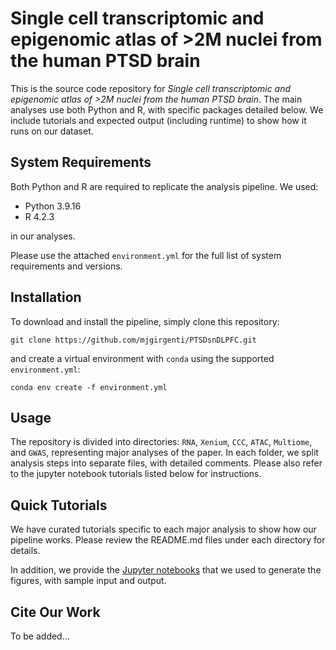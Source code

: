 # Single cell transcriptomic and epigenomic atlas of >2M nuclei from the human PTSD brain

This is the source code repository for *Single cell transcriptomic and epigenomic atlas of >2M nuclei from the human PTSD brain*. The main analyses use both Python and R, with specific packages detailed below. We include tutorials and expected output (including runtime) to show how it runs on our dataset. 

## System Requirements

Both Python and R are required to replicate the analysis pipeline. We used:

- Python 3.9.16
- R 4.2.3

in our analyses.

Please use the attached `environment.yml` for the full list of system requirements and versions. 

## Installation

To download and install the pipeline, simply clone this repository:

```
git clone https://github.com/mjgirgenti/PTSDsnDLPFC.git
```

and create a virtual environment with `conda` using the supported `environment.yml`:

```
conda env create -f environment.yml
``` 

## Usage

The repository is divided into directories: `RNA`, `Xenium`, `CCC`, `ATAC`, `Multiome`, and `GWAS`, representing major analyses of the paper. In each folder, we split analysis steps into separate files, with detailed comments. Please also refer to the jupyter notebook tutorials listed below for instructions. 

## Quick Tutorials

We have curated tutorials specific to each major analysis to show how our pipeline works. Please review the README.md files under each directory for details.

In addition, we provide the [Jupyter notebooks](https://github.com/mjgirgenti/PTSDsnDLPFC/tree/main/notebooks) that we used to generate the figures, with sample input and output. 

## Cite Our Work

To be added...
